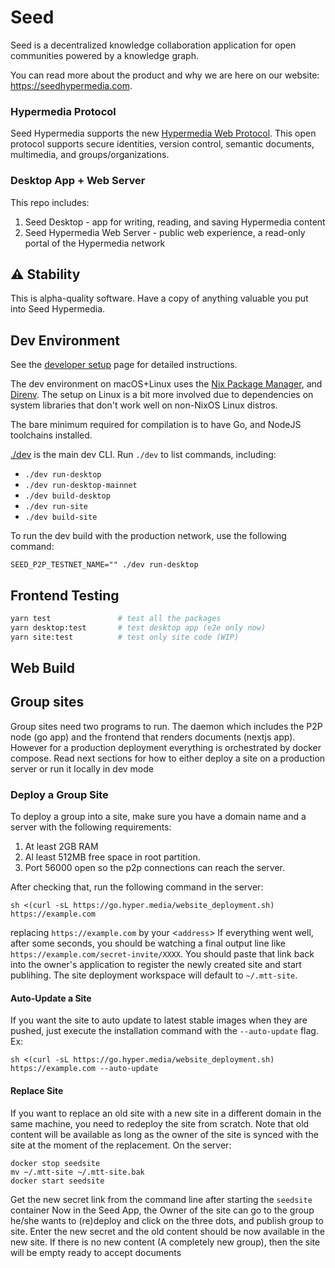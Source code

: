 # Seed

Seed is a decentralized knowledge collaboration application for open
communities powered by a knowledge graph.

You can read more about the product and why we are here on our website:
https://seedhypermedia.com.

### Hypermedia Protocol

Seed Hypermedia supports the new [Hypermedia Web Protocol](https://hyper.media/). This
open protocol supports secure identities, version control, semantic documents, multimedia,
and groups/organizations.

### Desktop App + Web Server

This repo includes:

1. Seed Desktop - app for writing, reading, and saving Hypermedia content
2. Seed Hypermedia Web Server - public web experience, a read-only portal of the Hypermedia network

## ⚠️ Stability

This is alpha-quality software. Have a copy of anything valuable you put into
Seed Hypermedia.

## Dev Environment

See the [developer setup](./docs/docs/dev-setup.md) page for detailed instructions.

The dev environment on macOS+Linux uses the [Nix Package Manager](https://nixos.org/nix),
and [Direnv](https://direnv.net). The setup on Linux is a bit more involved due
to dependencies on system libraries that don't work well on non-NixOS Linux distros.

The bare minimum required for compilation is to have Go, and NodeJS toolchains
installed.

[./dev](./dev) is the main dev CLI. Run `./dev` to list commands, including:

- `./dev run-desktop`
- `./dev run-desktop-mainnet`
- `./dev build-desktop`
- `./dev run-site`
- `./dev build-site`

To run the dev build with the production network, use the following command:

```
SEED_P2P_TESTNET_NAME="" ./dev run-desktop
```

## Frontend Testing

```bash
yarn test               # test all the packages
yarn desktop:test       # test desktop app (e2e only now)
yarn site:test          # test only site code (WIP)
```

## Web Build

## Group sites

Group sites need two programs to run. The daemon which includes the P2P node (go app)
and the frontend that renders documents (nextjs app). However for a production
deployment everything is orchestrated by docker compose. Read next sections for how to
either deploy a site on a production server or run it locally in dev mode

### Deploy a Group Site

To deploy a group into a site, make sure you have a domain name and
a server with the following requirements:
1. At least 2GB RAM
2. Al least 512MB free space in root partition. 
3. Port 56000 open so the p2p connections can reach the server.

After checking that, run the following command in the server:

```shell
sh <(curl -sL https://go.hyper.media/website_deployment.sh) https://example.com
```

replacing `https://example.com` by your <`address`> If everything went well,
after some seconds, you should be watching a final output line like
`https://example.com/secret-invite/XXXX`. You should paste that link back into
the owner's application to register the newly created site and start publihing.
The site deployment workspace will default to `~/.mtt-site`.

#### Auto-Update a Site

If you want the site to auto update to latest stable images when they are pushed,
just execute the installation command with the `--auto-update` flag. Ex:

```shell
sh <(curl -sL https://go.hyper.media/website_deployment.sh) https://example.com --auto-update
```

#### Replace Site

If you want to replace an old site with a new site in a different domain in the same machine,
you need to redeploy the site from scratch. Note that old content will be available as long as 
the owner of the site is synced with the site at the moment of the replacement. On the server:

```shell
docker stop seedsite
mv ~/.mtt-site ~/.mtt-site.bak
docker start seedsite
```
Get the new secret link from the command line after starting the `seedsite` container
Now in the Seed App, the Owner of the site can go to the group he/she wants to (re)deploy 
and click on the three dots, and publish group to site. Enter the new secret and the old content
should be now available in the new site. If there is no new content (A completely new group), then 
the site will be empty ready to accept documents
